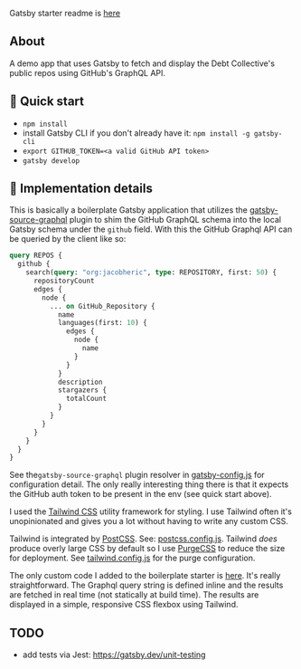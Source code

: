 
Gatsby starter readme is [here](gatsby.README.md)

## About

A demo app that uses Gatsby to fetch and display the Debt Collective's public repos using GitHub's GraphQL API.

## 🚀 Quick start
* `npm install`
* install Gatsby CLI if you don't already have it: `npm install -g gatsby-cli`
* `export GITHUB_TOKEN=<a valid GitHub API token>`
* `gatsby develop`

## 🧐 Implementation details

This is basically a boilerplate Gatsby application that utilizes the 
[gatsby-source-graphql](https://www.gatsbyjs.org/packages/gatsby-source-graphql) plugin to shim
the GitHub GraphQL schema into the local Gatsby schema under the `github` field. With this the GitHub
Graphql API can be queried by the client like so: 

```graphql
query REPOS {
  github {
    search(query: "org:jacobheric", type: REPOSITORY, first: 50) {
      repositoryCount
      edges {
        node {
          ... on GitHub_Repository {
            name
            languages(first: 10) {
              edges {
                node {
                  name
                }
              }
            }
            description
            stargazers {
              totalCount
            }
          }
        }
      }
    }
  }
}
```

See the`gatsby-source-graphql` plugin resolver in [gatsby-config.js](gatsby-config.js) for configuration detail. The only 
really interesting thing there is that it expects the GitHub auth token to be present in the env (see quick start above).

I used the [Tailwind CSS]((https://tailwindcss.com/)) utility framework for styling. I use Tailwind often
it's unopinionated and gives you a lot without having to write any custom CSS. 

Tailwind is integrated by [PostCSS](https://postcss.org/). See: [postcss.config.js](postcss.config.js). Tailwind _does_ 
produce overly large CSS by default so I use [PurgeCSS](https://purgecss.com/) to reduce the size for deployment. 
See [tailwind.config.js](tailwind.config.js) for the purge configuration. 

The only custom code I added to the boilerplate starter is [here](src/pages/index.js). It's really straightforward. 
The Graphql query string is defined inline and the results are fetched in real time (not statically at build time). 
The results are displayed in a simple, responsive CSS flexbox using Tailwind.    

## TODO
* add tests via Jest: https://gatsby.dev/unit-testing     
